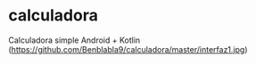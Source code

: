# calculadora
Calculadora simple Android + Kotlin
(https://github.com/Benblabla9/calculadora/master/interfaz1.jpg)
